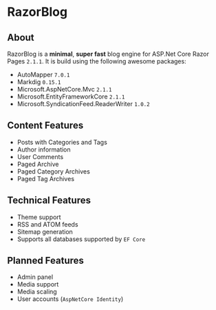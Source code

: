 # RazorBlog

## About

RazorBlog is a **minimal**, **super fast** blog engine for ASP.Net Core Razor Pages `2.1.1`.
It is build using the following awesome packages:

* AutoMapper `7.0.1`
* Markdig `0.15.1`
* Microsoft.AspNetCore.Mvc `2.1.1`
* Microsoft.EntityFrameworkCore `2.1.1`
* Microsoft.SyndicationFeed.ReaderWriter `1.0.2`

## Content Features

* Posts with Categories and Tags
* Author information
* User Comments
* Paged Archive
* Paged Category Archives
* Paged Tag Archives

## Technical Features

* Theme support
* RSS and ATOM feeds
* Sitemap generation
* Supports all databases supported by `EF Core`

## Planned Features

* Admin panel
* Media support
* Media scaling
* User accounts (`AspNetCore Identity`)